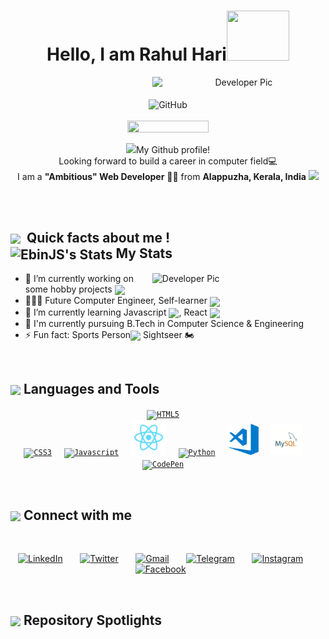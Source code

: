 <div align="center">

<h1>Hello, I am Rahul Hari<img src="https://emojis.slackmojis.com/emojis/images/1577447864/7377/hello_fox.gif?1577447864" width="100" height="80"></h1>

<img alt="Developer Pic"
        src="https://user-images.githubusercontent.com/49222392/104015976-6ccd1780-51db-11eb-8e73-9bad5213f0f1.gif" align="right" width="55%"/>

<br />
<br />
<img align="center" alt="GitHub" height=130px" src="https://media.giphy.com/media/du3J3cXyzhj75IOgvA/giphy.gif" />
<br />
<br />
<div align="center">
<img src="https://komarev.com/ghpvc/?username=rahulhari&color=ff3300&label=PROFILE+VISITS" width="130" height="19" /><br />
</div>
    <p> <img src="https://emojis.slackmojis.com/emojis/images/1549409407/5272/pig-happy-jumping.gif?1549409407" width="28" />My Github profile!
<br />
Looking forward to build a career in computer field💻<br />
I am a <b>"Ambitious" Web Developer</b> 👨‍💻 from <b>Alappuzha, Kerala, India</b> <img src="https://image.flaticon.com/icons/svg/551/551889.svg" width="14" />
</p>
</div>

<br />
<br />
<div align="left">
<h2><img align="center" src="https://emojis.slackmojis.com/emojis/images/1500426137/2648/allo-tongue.gif?1500426137" width="30" /> &nbsp;Quick facts about me !&nbsp;&nbsp;&nbsp;&nbsp;&nbsp;&nbsp;&nbsp;&nbsp;&nbsp;&nbsp;&nbsp;&nbsp;&nbsp;&nbsp;&nbsp;&nbsp;&nbsp;&nbsp;&nbsp;&nbsp;&nbsp;&nbsp;&nbsp;&nbsp;&nbsp;&nbsp;&nbsp;<img align="center" alt="EbinJS's Stats" src="https://emojis.slackmojis.com/emojis/images/1479081197/1368/vaporeon.gif?1479081197" width="44" />&nbsp;My Stats
</h2>

<img alt="Developer Pic" src="https://github-readme-stats.anuraghazra1.vercel.app/api?username=rahulhari&show_icons=true&include_all_commits=true&theme=algolia" align="right" width="55%"/>

- 🔭 I’m currently working on some hobby projects <img align="center" src="https://emojis.slackmojis.com/emojis/images/1542340469/4975/party.gif?1542340469" width="26" /> 
- 👨🏻‍🎓 Future Computer Engineer, Self-learner <img align="center" src="https://emojis.slackmojis.com/emojis/images/1542340467/4971/hearteyes.gif?1542340467" width="24" />
- 🌱 I’m currently learning Javascript <img align="center" src="https://emojis.slackmojis.com/emojis/images/1450441296/151/javascript.png?1450441296" width="18" />, React <img align="center" src="https://emojis.slackmojis.com/emojis/images/1473950148/1161/react.png?1473950148" width="20" />
- 🏫 I'm currently pursuing B.Tech in Computer Science & Engineering
- ⚡ Fun fact: Sports Person<img align="center" src="https://emojis.slackmojis.com/emojis/images/1531847724/4240/blob-hearts.gif?1531847724" width="25" /> Sightseer 🏍️
</div>

<br />

<div>
<h2><img src="https://emojis.slackmojis.com/emojis/images/1536351075/4595/blob-turtle.gif?1536351075" align="center" width="40"  /> Languages and Tools</h2>
<p align="center">
<code><a href="https://developer.mozilla.org/en-US/docs/Web/Guide/HTML/HTML5"><img src="https://upload.wikimedia.org/wikipedia/commons/6/61/HTML5_logo_and_wordmark.svg" alt="HTML5" width="50" /></a></code> &nbsp;&nbsp;&nbsp;
<code><a href="https://www.w3.org/Style/CSS/Overview.en.html">
<img src="https://upload.wikimedia.org/wikipedia/commons/d/d5/CSS3_logo_and_wordmark.svg" alt="CSS3" width="35.5" /></a></code> &nbsp;&nbsp;&nbsp;
<code><a href="https://www.javascript.com/"><img src="https://upload.wikimedia.org/wikipedia/commons/9/99/Unofficial_JavaScript_logo_2.svg" width="46" alt="Javascript" /></a></code> &nbsp;&nbsp;&nbsp;
<code><a href="https://reactjs.org/"><img src="https://raw.githubusercontent.com/github/explore/80688e429a7d4ef2fca1e82350fe8e3517d3494d/topics/react/react.png" alt="React.js" width="56" /></a></code> &nbsp;&nbsp;&nbsp;
<code><a href="https://www.python.org/"><img src="https://upload.wikimedia.org/wikipedia/commons/c/c3/Python-logo-notext.svg" alt="Python" width="48" /></a></code> &nbsp;&nbsp;&nbsp;
<code><a href="https://code.visualstudio.com/"><img src="https://raw.githubusercontent.com/github/explore/80688e429a7d4ef2fca1e82350fe8e3517d3494d/topics/visual-studio-code/visual-studio-code.png" alt="VS Code" width="50" /></a></code> &nbsp;&nbsp;&nbsp;
<code><a href="https://www.mysql.com/"><img src="https://raw.githubusercontent.com/github/explore/80688e429a7d4ef2fca1e82350fe8e3517d3494d/topics/mysql/mysql.png" alt="MySQL" width="50" /></a></code> &nbsp;&nbsp;&nbsp;
<code><a href="https://codepen.io/"><img src="https://emojis.slackmojis.com/emojis/images/1490192034/1908/codepen.png?1490192034" alt="CodePen" width="49" /></a></code> &nbsp;&nbsp;&nbsp;
</p>
</div>

<br/>
<h2><img align="center" width="38" src="https://emojis.slackmojis.com/emojis/images/1471045847/821/fistbump.gif?1471045847" />&nbsp;Connect with me</h2>
<br/>
<p align="center">
<a href="https://www.linkedin.com/in/rahul-hari-769b5617b/" target="_blank"><img alt="LinkedIn" src="https://cdn.jsdelivr.net/npm/simple-icons@v3/icons/linkedin.svg" width="42px"/></a>&nbsp;&nbsp;&nbsp;&nbsp;&nbsp;&nbsp;
<a href="https://twitter.com/" target="_blank"><img alt="Twitter" src="https://cdn.jsdelivr.net/npm/simple-icons@v3/icons/twitter.svg" width="42px" /></a>&nbsp;&nbsp;&nbsp;&nbsp;&nbsp;&nbsp;
<a href="mailto:rahulhari1998.kerala@gmail.com" target="_blank"><img alt="Gmail"
src="https://cdn.jsdelivr.net/npm/simple-icons@v3/icons/gmail.svg" width="42px"/></a>&nbsp;&nbsp;&nbsp;&nbsp;&nbsp;&nbsp;
<a href="https://t.me/"><img alt="Telegram"
src="https://cdn.jsdelivr.net/npm/simple-icons@v3/icons/telegram.svg" width="42px"/></a>&nbsp;&nbsp;&nbsp;&nbsp;&nbsp;&nbsp;
<a href="https://www.instagram.com//"><img alt="Instagram"
src="https://cdn.jsdelivr.net/npm/simple-icons@v3/icons/instagram.svg" width="42px"/></a>&nbsp;&nbsp;&nbsp;&nbsp;&nbsp;&nbsp;
<a href="https://www.facebook.com/"><img alt="Facebook"
src="https://cdn.jsdelivr.net/npm/simple-icons@v3/icons/facebook.svg" width="42px"/></a>&nbsp;&nbsp;&nbsp;&nbsp;&nbsp;&nbsp;

</p>
<br/>
<div>
<h2><img align="center" width="35" src="https://emojis.slackmojis.com/emojis/images/1471987883/1059/glowstick.gif?1471987883" />&nbsp;Repository Spotlights</h2>
<p align="center">

</div>
